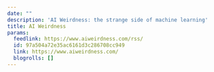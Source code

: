 ```yaml
---
date: ""
description: 'AI Weirdness: the strange side of machine learning'
title: AI Weirdness
params:
  feedlink: https://www.aiweirdness.com/rss/
  id: 97a504a72e35ac6161d3c286708cc949
  link: https://www.aiweirdness.com/
  blogrolls: []
---
```

